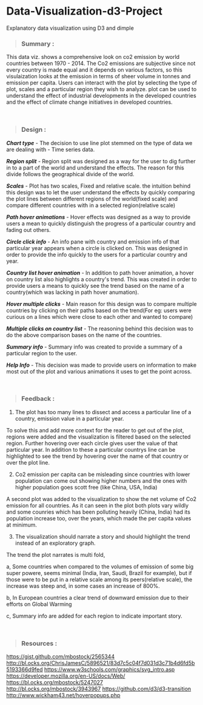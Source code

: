 # Data-Visualization-d3-Project

Explanatory data visualization using D3 and dimple

>### Summary : 

This data viz. shows a comprehensive look on co2 emission by world countries between 1970 - 2014. The Co2 emissions are subjective since not every country is made equal and it depends on various factors, so this visulaization looks at the emission in terms of sheer volume in tonnes and emission per capita. Users can interact with the plot by selecting the type of plot, scales and a particular region they wish to analyze. plot can be used to understand the effect of industrial developments in the developed countries and the effect of climate change initiatives in developed countries.  

&nbsp;

>### Design : 

***Chart type*** - The decision to use line plot stemmed on the type of data we are dealing with - Time series data. 



***Region split*** - Region split was designed as a way for the user to dig further in to a part of the world and understand the effects. The reason for this divide  follows the geographical divide of the world. 

***Scales*** - Plot has two scales, Fixed and relative scale. the intuition behind this design was to let the user understand the effects by quickly comparing the plot lines between different regions of the world(fixed scale) and compare different countries with in a selected region(relative scale)

***Path hover animations*** - Hover effects was designed as a way to provide users a mean to quickly distinguish the progress of a particular country and fading out others.

***Circle click info*** - An info pane with country and emission info of that particular year appears when a circle is clicked on. This was designed in order to provide the info quickly to the users for a particular country and year.

***Country list hover animation*** - In addition to path hover animation, a hover on country list also highlights a country's trend. This was created in order to provide users a means to quickly see the trend based on the name of a country(which was lacking in path hover anumation).

***Hover multiple clicks*** - Main reason for this design was to compare multiple countries by clicking on their paths based on the trend(For eg: users were curious on a lines which were close to each other and wanted to compare)

***Multiple clicks on country list*** - The reasoning behind this decision was to do the above comparison bases on the name of the countries. 

***Summary info*** - Summary info was created to provide a summary of a particular region to the user. 

***Help Info*** - This decision was made to provide users on information to make most out of the plot and various animations it uses to get the point across. 

&nbsp;

>### Feedback :

1. The plot has too many lines to dissect and access a particular line of a country, emission value in a particular year. 

To solve this and add more context for the reader to get out of the plot, regions were added and the visualization is filtered based on the selected region. Further hovering over each circle gives user the value of that particular year. 
In addition to these a particular countrys line can be highlighted to see the trend by hovering over the name of that country or over the plot line. 

2. Co2 emission per capita can be misleading since countries with lower population can come out showing higher numbers and the ones with higher population goes scott free (like China, USA, India)

A second plot was added to the visualization to show the net volume of Co2 emission for all countries. As it can seen in the plot both plots vary wildly and some counries which has been polluting heavily (China, India) had its population increase too, over the years, which made the per capita values at minimum. 

3. The visualization should narrate a story and should highlight the trend instead of an exploratory graph.

The trend the plot narrates is multi fold, 

a, Some countries when compared to the volumes of emission of some big super powere, seems minimal (India, Iran, Saudi, Brazil for example), but if those were to be put in a relative scale among its peers(relative scale), the increase was steep and, in some cases an increase of 800%. 

b, In European countries a clear trend of downward emission due to their efforts on Global Warming

c, Summary info are added for each region to indicate important story.

&nbsp;

>### Resources :

https://gist.github.com/mbostock/2565344
http://bl.ocks.org/ChrisJamesC/5896521/83d7c5c04f7d031d3c71b4d6fd5b5193366d9fed
https://www.w3schools.com/graphics/svg_intro.asp
https://developer.mozilla.org/en-US/docs/Web/
https://bl.ocks.org/mbostock/5247027
http://bl.ocks.org/mbostock/3943967
https://github.com/d3/d3-transition
http://www.wickham43.net/hoverpopups.php






